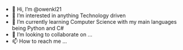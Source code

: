 - 👋 Hi, I’m @owenkl21
- 👀 I’m interested in anything Technology driven
- 🌱 I’m currently learning Computer Science with my main languages being Python and C#
- 💞️ I’m looking to collaborate on ...
- 📫 How to reach me ...

<!---
owenkl21/owenkl21 is a ✨ special ✨ repository because its `README.md` (this file) appears on your GitHub profile.
You can click the Preview link to take a look at your changes.
--->

